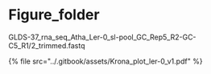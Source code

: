 # Figure\_folder





GLDS-37\_rna\_seq\_Atha\_Ler-0\_sl-pool\_GC\_Rep5\_R2-GC-C5\_R1/2\_trimmed.fastq

{% file src="../.gitbook/assets/Krona_plot_ler-0_v1.pdf" %}
